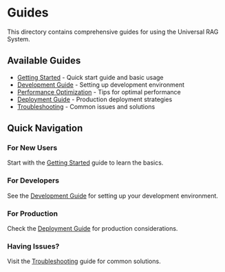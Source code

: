 # Guides

This directory contains comprehensive guides for using the Universal RAG System.

## Available Guides

- [Getting Started](./getting-started.md) - Quick start guide and basic usage
- [Development Guide](./development.md) - Setting up development environment
- [Performance Optimization](./performance.md) - Tips for optimal performance
- [Deployment Guide](./deployment.md) - Production deployment strategies
- [Troubleshooting](./troubleshooting.md) - Common issues and solutions

## Quick Navigation

### For New Users
Start with the [Getting Started](./getting-started.md) guide to learn the basics.

### For Developers
See the [Development Guide](./development.md) for setting up your development environment.

### For Production
Check the [Deployment Guide](./deployment.md) for production considerations.

### Having Issues?
Visit the [Troubleshooting](./troubleshooting.md) guide for common solutions.